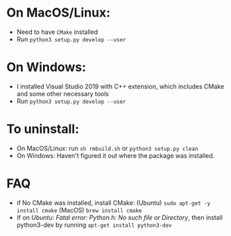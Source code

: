 # On MacOS/Linux:
- Need to have `CMake` installed
- Run `python3 setup.py develop --user`

# On Windows:
- I installed Visual Studio 2019 with C++ extension, which includes CMake and some other necessary tools
- Run `python3 setup.py develop --user`

# To uninstall:
- On MacOS/Linux: run `sh rmbuild.sh` or `python3 setup.py clean`
- On Windows: Haven't figured it out where the package was installed.

# FAQ
- if No CMake was installed, install CMake: (Ubuntu) `sudo apt-get -y install cmake` (MacOS) `brew install cmake`
- If on *Ubuntu: Fatal error: Python.h: No such file or Directory*, then install python3-dev by running `apt-get install python3-dev`